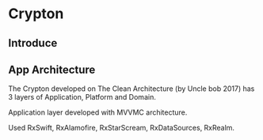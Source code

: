 # Crypton
## Introduce

## App Architecture
The Crypton developed on The Clean Architecture (by Uncle bob 2017) has 3 layers of Application, Platform and Domain.

Application layer developed with MVVMC architecture.

Used RxSwift, RxAlamofire, RxStarScream, RxDataSources, RxRealm.

